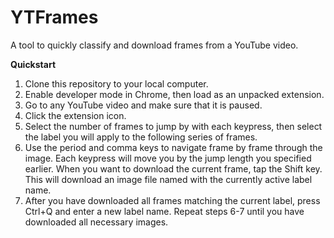 # YTFrames
A tool to quickly classify and download frames from a YouTube video.

**Quickstart**
  1. Clone this repository to your local computer.
  2. Enable developer mode in Chrome, then load as an unpacked extension.
  3. Go to any YouTube video and make sure that it is paused.
  4. Click the extension icon.
  5. Select the number of frames to jump by with each keypress, then select the label you will apply to the following series of frames.
  6. Use the period and comma keys to navigate frame by frame through the image. Each keypress will move you by the jump length you specified earlier. When you want to download the current frame, tap the Shift key. This will download an image file named with the currently active label name.
  7. After you have downloaded all frames matching the current label, press Ctrl+Q and enter a new label name. Repeat steps 6-7 until you have downloaded all necessary images.
